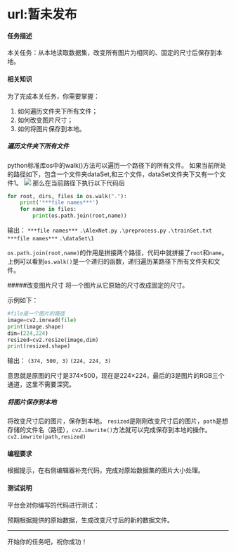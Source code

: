 # url:暂未发布  
#### 任务描述


本关任务：从本地读取数据集，改变所有图片为相同的、固定的尺寸后保存到本地。


#### 相关知识


为了完成本关任务，你需要掌握：
1. 如何遍历文件夹下所有文件；
1. 如何改变图片尺寸；
1. 如何将图片保存到本地。

##### 遍历文件夹下所有文件
python标准库os中的walk()方法可以遍历一个路径下的所有文件。
如果当前所处的路径如下，包含一个文件夹dataSet,和三个文件，dataSet文件夹下又有一个文件1。
![](/attachments/download/371752)
那么在当前路径下执行以下代码后
```python
for root, dirs, files in os.walk("."):
	print('***file names***')
	for name in files:
		print(os.path.join(root,name))
```
输出：
`***file names***`
`.\AlexNet.py`
`.\preprocess.py`
`.\trainSet.txt`
`***file names***`
`.\dataSet\1`

`os.path.join(root,name)`的作用是拼接两个路径，代码中就拼接了`root`和`name`。
上例可以看到`os.walk()`是一个递归的函数，递归遍历某路径下所有文件夹和文件。

#####改变图片尺寸
将一个图片从它原始的尺寸改成固定的尺寸。

示例如下：
```python
#file是一个图片的路径
image=cv2.imread(file)
print(image.shape)
dim=(224,224)
resized=cv2.resize(image,dim)
print(resized.shape)
```

输出：
`(374, 500, 3)`
`(224, 224, 3)`

意思就是原图的尺寸是374×500，现在是224×224，最后的3是图片的RGB三个通道，这里不需要深究。

##### 将图片保存到本地
将改变尺寸后的图片，保存到本地。
`resized`是刚刚改变尺寸后的图片，`path`是想存储的文件名（路径），`cv2.imwrite()`方法就可以完成保存到本地的操作。
`cv2.imwrite(path,resized)`

#### 编程要求

根据提示，在右侧编辑器补充代码，完成对原始数据集的图片大小处理。

#### 测试说明

平台会对你编写的代码进行测试：

预期根据提供的原始数据，生成改变尺寸后的新的数据文件。

---
开始你的任务吧，祝你成功！


